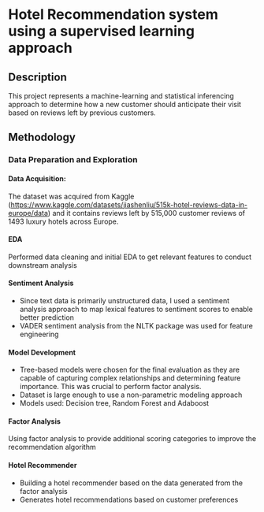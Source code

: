# Hotel Recommendation system using a supervised learning approach

## Description
This project represents a machine-learning and statistical inferencing approach to determine how a new customer should anticipate their visit based on reviews left by previous customers. 

## Methodology 
### Data Preparation and Exploration

#### Data Acquisition:
The dataset was acquired from Kaggle (https://www.kaggle.com/datasets/jiashenliu/515k-hotel-reviews-data-in-europe/data) and it contains reviews left by  515,000 customer reviews of 1493 luxury hotels across Europe.

#### EDA
Performed data cleaning and initial EDA to get relevant features to conduct downstream analysis 

#### Sentiment Analysis
- Since text data is primarily unstructured data, I used a sentiment analysis approach to map lexical features to sentiment scores to enable better prediction
- VADER sentiment analysis from the NLTK package was used for feature engineering

#### Model Development
- Tree-based models were chosen for the final evaluation as they are capable of capturing complex relationships and determining feature importance. This was crucial to perform factor analysis. 
- Dataset is large enough to use a non-parametric modeling approach
- Models used: Decision tree, Random Forest and Adaboost

#### Factor Analysis
Using factor analysis to provide additional scoring categories to improve the recommendation algorithm 

#### Hotel Recommender
- Building a hotel recommender based on the data generated from the factor analysis
- Generates hotel recommendations based on customer preferences

  



